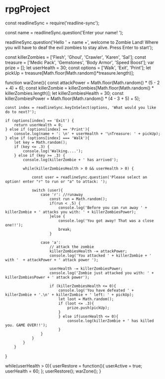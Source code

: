 # rpgProject

const readlineSync = require('readline-sync');

const name = readlineSync.question('Enter your name! ');

readlineSync.question('Hello ' + name +', welcome to Zombie Land! Where you will have to deaf the evil zombies to stay alive. Press Enter to start');

const killerZombies = ['Flesh', 'Ghoul', 'Crawler', 'Karen',  'Sal'];
const treasure = ['Medic Pack', 'Gemstones', 'Body Armor', 'Speed Boost'];
var prize = [];
let userHealth = 30;
const options = ['Walk', 'Exit', 'Print'];
let pickUp = treasure[Math.floor(Math.random()*treasure.length)];

function warZone(){
    const attackPower = Math.floor(Math.random() * (5 - 2 + 4) + 6);
    const killerZombie = killerZombies[Math.floor(Math.random() * killerZombies.length)];
    let killerZombiesHealth = 30;
    const killerZombiesPower = Math.floor(Math.random() * (4 - 3 + 5) + 5);

    const index = readlineSync.keyInSelect(options, 'What would you like do to next?');

    if (options[index] == 'Exit') {
        return userHealth = 0;
    } else if (options[index] == 'Print'){
        console.log(name + ': \n' + userHealth + '\nTreasure: ' + pickUp);
    } else if (options[index] === 'Walk'){
        let key = Math.random();
        if (key <= .3) {
            console.log('Walking....');
        } else if (key >= .3) {
            console.log(killerZombie + ' has arrived');
        
            while(killerZombiesHealth > 0 && userHealth > 0) {

                const user = readlineSync.question('Please select an option! enter "r" to run or "a" to attack: ');

                switch (user){
                    case 'r': //runaway
                        const run = Math.random();
                        if(run < .5) {
                            console.log('Before you can run away ' + killerZombie + ' attacks you with: ' + killerZombiesPower);
                        }else {
                            console.log('You got away! That was a close one!!');
                            break;
                        }

                    case 'a': 
                        // attack the zombie
                        killerZombiesHealth -= attackPower;
                        console.log('You attacked ' + killerZombie + ' with '  + attackPower + ' attack power ');

                        userHealth -= killerZombiesPower;
                        console.log('Zombie just attacked you with: ' + killerZombiesPower + ' attack power');

                        if (killerZombiesHealth <= 0){
                            console.log('You have defeated ' + killerZombie + '.\n' + killerZombie + ' left: ' + pickUp);
                            let loot = Math.random();
                            if (loot <= .3){
                                prize.push(pickUp);
                            }
                            } else if(userHealth <= 0){
                                console.log(killerZombie + ' has killed you. GAME OVER!!');
                            }       
                    }
                }
            }
        }  
}            

while(userHealth > 0){
    userRestore = function(){
        userActive = true;
        userHealth = 60;
    };
    userRestore();
    warZone();
}
